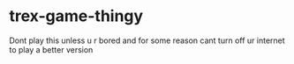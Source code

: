 # trex-game-thingy
Dont play this unless u r bored and for some reason cant turn off ur internet to play a better version
